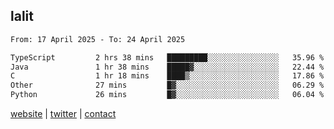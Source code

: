 ## lalit

<!--START_SECTION:waka-->

```txt
From: 17 April 2025 - To: 24 April 2025

TypeScript         2 hrs 38 mins   █████████░░░░░░░░░░░░░░░░   35.96 %
Java               1 hr 38 mins    █████▓░░░░░░░░░░░░░░░░░░░   22.44 %
C                  1 hr 18 mins    ████▒░░░░░░░░░░░░░░░░░░░░   17.86 %
Other              27 mins         █▓░░░░░░░░░░░░░░░░░░░░░░░   06.29 %
Python             26 mins         █▓░░░░░░░░░░░░░░░░░░░░░░░   06.04 %
```

<!--END_SECTION:waka-->

[website](https://lalit.sh) | [twitter](https://x.com/@lalitcodes) | [contact](https://lalit.sh/contact)
